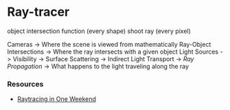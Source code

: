 # Ray-tracer

object intersection function (every shape)
shoot ray (every pixel)


Cameras -> Where the scene is viewed from mathematically 
Ray-Object Intersections → Where the ray intersects with a given object
Light Sources ->
Visibility ->
Surface Scattering ->
Indirect Light Transport ->
_Ray Propagation_ → What happens to the light traveling along the ray




### Resources
- [Raytracing in One Weekend](https://raytracing.github.io/books/RayTracingInOneWeekend.html)
